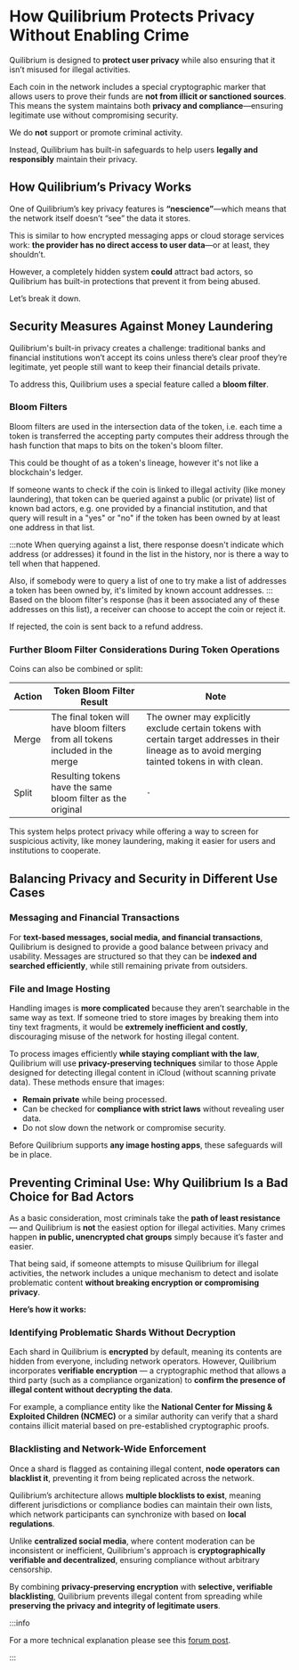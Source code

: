 # How Quilibrium Protects Privacy Without Enabling Crime

Quilibrium is designed to **protect user privacy** while also ensuring that it isn’t misused for illegal activities.

Each coin in the network includes a special cryptographic marker that allows users to prove their funds are **not from illicit or sanctioned sources**. This means the system maintains both **privacy and compliance**—ensuring legitimate use without compromising security.

We do **not** support or promote criminal activity.

Instead, Quilibrium has built-in safeguards to help users **legally and responsibly** maintain their privacy.

## How Quilibrium’s Privacy Works

One of Quilibrium’s key privacy features is **“nescience”**—which means that the network itself doesn’t “see” the data it stores.

This is similar to how encrypted messaging apps or cloud storage services work: **the provider has no direct access to user data**—or at least, they shouldn’t.

However, a completely hidden system **could** attract bad actors, so Quilibrium has built-in protections that prevent it from being abused.

Let’s break it down.

## Security Measures Against Money Laundering

Quilibrium's built-in privacy creates a challenge: traditional banks and financial institutions won’t accept its coins unless there’s clear proof they’re legitimate, yet people still want to keep their financial details private.

To address this, Quilibrium uses a special feature called a **bloom filter**.

### Bloom Filters
Bloom filters are used in the intersection data of the token, i.e. each time a token is transferred the accepting party computes their address through the hash function that maps to bits on the token's bloom filter.

This could be thought of as a token's lineage, however it's not like a blockchain's ledger.

If someone wants to check if the coin is linked to illegal activity (like money laundering), that token can be queried against a public (or private) list of known bad actors, e.g. one provided by a financial institution, and that query will result in a "yes" or "no" if the token has been owned by at least one address in that list.

:::note
When querying against a list, there response doesn't indicate which address (or addresses) it found in the list in the history, nor is there a way to tell when that happened.

Also, if somebody were to query a list of one to try make a list of addresses a token has been owned by, it's limited by known account addresses.
:::
Based on the bloom filter's response (has it been associated any of these addresses on this list), a receiver can choose to accept the coin or reject it.

If rejected, the coin is sent back to a refund address.

### Further Bloom Filter Considerations During Token Operations
Coins can also be combined or split:

| Action | Token Bloom Filter Result | Note |
|--------|---------------------|------|
| Merge  | The final token will have bloom filters from all tokens included in the merge | The owner may explicitly exclude certain tokens with certain target addresses in their lineage as to avoid merging tainted tokens in with clean.|
| Split | Resulting tokens have the same bloom filter as the original | `-` |

This system helps protect privacy while offering a way to screen for suspicious activity, like money laundering, making it easier for users and institutions to cooperate.

## Balancing Privacy and Security in Different Use Cases

### Messaging and Financial Transactions

For **text-based messages, social media, and financial transactions**, Quilibrium is designed to provide a good balance between privacy and usability. Messages are structured so that they can be **indexed and searched efficiently**, while still remaining private from outsiders.

### File and Image Hosting

Handling images is **more complicated** because they aren’t searchable in the same way as text. If someone tried to store images by breaking them into tiny text fragments, it would be **extremely inefficient and costly**, discouraging misuse of the network for hosting illegal content.

To process images efficiently **while staying compliant with the law**, Quilibrium will use **privacy-preserving techniques** similar to those Apple designed for detecting illegal content in iCloud (without scanning private data). These methods ensure that images:

* **Remain private** while being processed.
* Can be checked for **compliance with strict laws** without revealing user data.
* Do not slow down the network or compromise security.

Before Quilibrium supports **any image hosting apps**, these safeguards will be in place.

## Preventing Criminal Use: Why Quilibrium Is a Bad Choice for Bad Actors


As a basic consideration, most criminals take the **path of least resistance** — and Quilibrium is **not** the easiest option for illegal activities. Many crimes happen **in public, unencrypted chat groups** simply because it’s faster and easier.

That being said, if someone attempts to misuse Quilibrium for illegal activities, the network includes a unique mechanism to detect and isolate problematic content **without breaking encryption or compromising privacy**.

**Here’s how it works:**

### Identifying Problematic Shards Without Decryption

Each shard in Quilibrium is **encrypted** by default, meaning its contents are hidden from everyone, including network operators.
However, Quilibrium incorporates **verifiable encryption** — a cryptographic method that allows a third party (such as a compliance organization) to **confirm the presence of illegal content without decrypting the data**.

For example, a compliance entity like the **National Center for Missing & Exploited Children (NCMEC)** or a similar authority can verify that a shard contains illicit material based on pre-established cryptographic proofs.

### Blacklisting and Network-Wide Enforcement

Once a shard is flagged as containing illegal content, **node operators can blacklist it**, preventing it from being replicated across the network.

Quilibrium’s architecture allows **multiple blocklists to exist**, meaning different jurisdictions or compliance bodies can maintain their own lists, which network participants can synchronize with based on **local regulations**.

Unlike **centralized social media**, where content moderation can be inconsistent or inefficient, Quilibrium's approach is **cryptographically verifiable and decentralized**, ensuring compliance without arbitrary censorship.

By combining **privacy-preserving encryption** with **selective, verifiable blacklisting**, Quilibrium prevents illegal content from spreading while **preserving the privacy and integrity of legitimate users**.

:::info

For a more technical explanation please see this [forum post](https://quilibrium.discourse.group/t/how-does-q-preserves-privacy-without-opening-the-doors-to-criminal-activities/112/3?u=lamat).

:::
